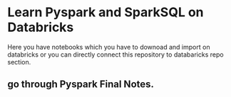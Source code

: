 # Learn Pyspark and SparkSQL on Databricks 
Here you have notebooks which you have to downoad and import on databricks or you can directly connect this repository to databaricks repo section.
## go through Pyspark Final Notes.
